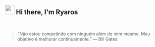 <h2><img src="https://emojis.slackmojis.com/emojis/images/1570211625/6611/wave-animated.gif?1570211625" width="30"/> Hi there, I'm Ryaros</h2>


<br>

> "Não estou competindo com ninguém além de mim mesmo. Meu objetivo é melhorar continuamente.”
― Bill Gates

<br>






